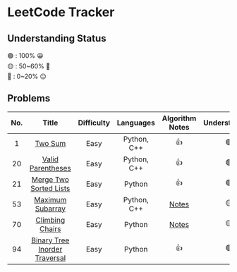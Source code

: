 # LeetCode Tracker

## Understanding Status
🟢 : 100% 😀 <br>
🟡 : 50\~60% 🤨 <br>
🔴 : 0\~20% ☹️ <br>

## Problems

| No. | Title | Difficulty | Languages | Algorithm Notes | Understanding |
| :---: | :----------------: | :----------: | :---------: | :------: | :------: |
| 1 | [Two Sum](https://leetcode.com/problems/two-sum/) | Easy | Python, C++  | 👍 | 🟢 |
| 20 | [Valid Parentheses](https://leetcode.com/problems/valid-parentheses/) | Easy | Python, C++ | 👍 | 🟢 |
| 21 | [Merge Two Sorted Lists](https://leetcode.com/problems/merge-two-sorted-lists/) | Easy | Python | 👍 | 🟢 |
| 53 | [Maximum Subarray](https://leetcode.com/problems/maximum-subarray/) | Easy | Python, C++ | [Notes](https://quantshin.com/53-maximum-subarray/) | 🟡 |
| 70 | [Climbing Chairs](https://leetcode.com/problems/climbing-stairs/) | Easy | Python | [Notes](https://quantshin.com/70-climbing-stairs/) | 🟡 |
| 94 | [Binary Tree Inorder Traversal](https://leetcode.com/problems/binary-tree-inorder-traversal/) | Easy | Python | 👍 | 🟢 |
